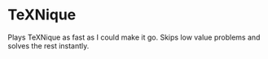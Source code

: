 # TeXNique

Plays TeXNique as fast as I could make it go. Skips low value problems and solves the rest instantly.
